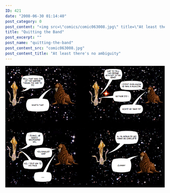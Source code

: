 ```yaml
---
ID: 421
date: "2008-06-30 01:14:40"
post_category: 0
post_content: "<img src=\"comics/comic063008.jpg\" title=\"At least there's no ambiguity\" />"
title: "Quitting the Band"
post_excerpt: ""
post_name: "quitting-the-band"
post_content_src: "comic063008.jpg"
post_content_title: "At least there's no ambiguity"
---
```



[![At least there's no ambiguity](/comics-hi-res/comic063008.jpg)](/comics-hi-res/comic063008.jpg)
